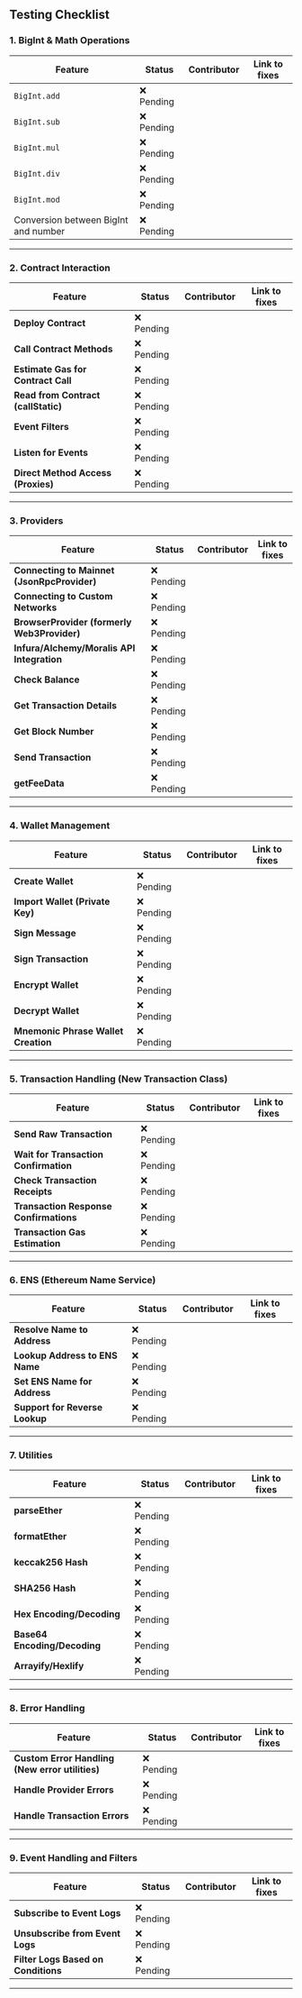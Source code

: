 ## Testing Checklist

### **1. BigInt & Math Operations**

| Feature                                 | Status      | Contributor          | Link to fixes        |
|-----------------------------------------|-------------|----------------------|----------------------|
| `BigInt.add`                            | ❌ Pending  |                      |                      |
| `BigInt.sub`                            | ❌ Pending  |                      |                      |
| `BigInt.mul`                            | ❌ Pending  |                      |                      |
| `BigInt.div`                            | ❌ Pending  |                      |                      |
| `BigInt.mod`                            | ❌ Pending  |                      |                      |
| Conversion between BigInt and number    | ❌ Pending  |                      |                      |

---

### **2. Contract Interaction**

| Feature                                 | Status      | Contributor          | Link to fixes        |
|-----------------------------------------|-------------|----------------------|----------------------|
| **Deploy Contract**                     | ❌ Pending  |                      |                      |
| **Call Contract Methods**               | ❌ Pending  |                      |                      |
| **Estimate Gas for Contract Call**      | ❌ Pending  |                      |                      |
| **Read from Contract (callStatic)**     | ❌ Pending  |                      |                      |
| **Event Filters**                       | ❌ Pending  |                      |                      |
| **Listen for Events**                   | ❌ Pending  |                      |                      |
| **Direct Method Access (Proxies)**      | ❌ Pending  |                      |                      |

---

### **3. Providers**

| Feature                                 | Status      | Contributor          | Link to fixes        |
|-----------------------------------------|-------------|----------------------|----------------------|
| **Connecting to Mainnet (JsonRpcProvider)** | ❌ Pending  |                      |                      |
| **Connecting to Custom Networks**       | ❌ Pending  |                      |                      |
| **BrowserProvider (formerly Web3Provider)** | ❌ Pending  |                      |                      |
| **Infura/Alchemy/Moralis API Integration** | ❌ Pending  |                      |                      |
| **Check Balance**                       | ❌ Pending  |                      |                      |
| **Get Transaction Details**             | ❌ Pending  |                      |                      |
| **Get Block Number**                    | ❌ Pending  |                      |                      |
| **Send Transaction**                    | ❌ Pending  |                      |                      |
| **getFeeData**                          | ❌ Pending  |                      |                      |

---

### **4. Wallet Management**

| Feature                                 | Status      | Contributor          | Link to fixes        |
|-----------------------------------------|-------------|----------------------|----------------------|
| **Create Wallet**                       | ❌ Pending  |                      |                      |
| **Import Wallet (Private Key)**         | ❌ Pending  |                      |                      |
| **Sign Message**                        | ❌ Pending  |                      |                      |
| **Sign Transaction**                    | ❌ Pending  |                      |                      |
| **Encrypt Wallet**                      | ❌ Pending  |                      |                      |
| **Decrypt Wallet**                      | ❌ Pending  |                      |                      |
| **Mnemonic Phrase Wallet Creation**     | ❌ Pending  |                      |                      |

---

### **5. Transaction Handling (New Transaction Class)**

| Feature                                 | Status      | Contributor          | Link to fixes        |
|-----------------------------------------|-------------|----------------------|----------------------|
| **Send Raw Transaction**                | ❌ Pending  |                      |                      |
| **Wait for Transaction Confirmation**   | ❌ Pending  |                      |                      |
| **Check Transaction Receipts**          | ❌ Pending  |                      |                      |
| **Transaction Response Confirmations**  | ❌ Pending  |                      |                      |
| **Transaction Gas Estimation**          | ❌ Pending  |                      |                      |

---

### **6. ENS (Ethereum Name Service)**

| Feature                                 | Status      | Contributor          | Link to fixes        |
|-----------------------------------------|-------------|----------------------|----------------------|
| **Resolve Name to Address**             | ❌ Pending  |                      |                      |
| **Lookup Address to ENS Name**          | ❌ Pending  |                      |                      |
| **Set ENS Name for Address**            | ❌ Pending  |                      |                      |
| **Support for Reverse Lookup**          | ❌ Pending  |                      |                      |

---

### **7. Utilities**

| Feature                                 | Status      | Contributor          | Link to fixes        |
|-----------------------------------------|-------------|----------------------|----------------------|
| **parseEther**                          | ❌ Pending  |                      |                      |
| **formatEther**                         | ❌ Pending  |                      |                      |
| **keccak256 Hash**                      | ❌ Pending  |                      |                      |
| **SHA256 Hash**                         | ❌ Pending  |                      |                      |
| **Hex Encoding/Decoding**               | ❌ Pending  |                      |                      |
| **Base64 Encoding/Decoding**            | ❌ Pending  |                      |                      |
| **Arrayify/Hexlify**                    | ❌ Pending  |                      |                      |

---

### **8. Error Handling**

| Feature                                 | Status      | Contributor          | Link to fixes        |
|-----------------------------------------|-------------|----------------------|----------------------|
| **Custom Error Handling (New error utilities)** | ❌ Pending  |                      |                      |
| **Handle Provider Errors**              | ❌ Pending  |                      |                      |
| **Handle Transaction Errors**           | ❌ Pending  |                      |                      |

---

### **9. Event Handling and Filters**

| Feature                                 | Status      | Contributor          | Link to fixes        |
|-----------------------------------------|-------------|----------------------|----------------------|
| **Subscribe to Event Logs**             | ❌ Pending  |                      |                      |
| **Unsubscribe from Event Logs**         | ❌ Pending  |                      |                      |
| **Filter Logs Based on Conditions**     | ❌ Pending  |                      |                      |

---
